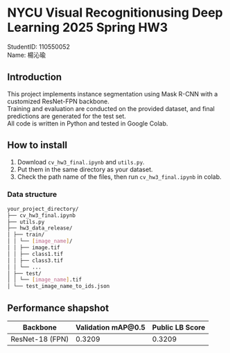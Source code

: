 # NYCU Visual Recognitionusing Deep Learning 2025 Spring HW3

StudentID: 110550052  
Name: 楊沁瑜


## Introduction
This project implements instance segmentation using Mask R-CNN with a customized ResNet-FPN backbone.  
Training and evaluation are conducted on the provided dataset, and final predictions are generated for the test set.  
All code is written in Python and tested in Google Colab.


## How to install
1. Download `cv_hw3_final.ipynb` and `utils.py`.
2. Put them in the same directory as your dataset.
3. Check the path name of the files, then run `cv_hw3_final.ipynb` in colab.
   
### Data structure
```bash
your_project_directory/
├── cv_hw3_final.ipynb
├── utils.py
├── hw3_data_release/
│ ├── train/
│ │ └── [image_name]/
│ │ ├── image.tif
│ │ ├── class1.tif
│ │ ├── class3.tif
│ │ └── ...
│ ├── test/
│ │ └── [image_name].tif
│ └── test_image_name_to_ids.json
```


## Performance shapshot
| Backbone        | Validation mAP\@0.5 | Public LB Score |  
| --------------- | ------------------- | --------------- |  
| ResNet-18 (FPN) | 0.3209              | 0.3209          |  

